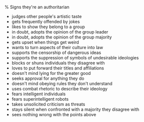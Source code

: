 % Signs they're an authoritarian

* judges other people's artistic taste
* gets frequently offended by jokes
* likes to show they belong to a group
* in doubt, adopts the opinion of the group leader
* in doubt, adopts the opinion of the group majority
* gets upset when things get weird
* wants to turn aspects of their culture into law
* supports the censorship of dangerous ideas
* supports the suppression of symbols of undesirable ideologies
* blocks or shuns individuals they disagree with
* loves to put forward their titles and affiliations
* doesn't mind lying for the greater good
* seeks approval for anything they do
* doesn't mind obeying rules they don't understand
* uses combat rhetoric to describe their ideology
* fears intelligent individuals
* fears superintelligent robots
* takes unsolicited criticism as threats
* stays silent when confronted with a majority they disagree with
* sees nothing wrong with the points above
